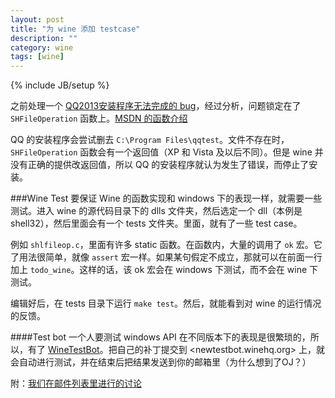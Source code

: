 ```yaml
---
layout: post
title: "为 wine 添加 testcase"
description: ""
category: wine 
tags: [wine]
---
```

{% include JB/setup %}

之前处理一个 [QQ2013安装程序无法完成的 bug][qqbug]，经过分析，问题锁定在了 `SHFileOperation` 函数上。[MSDN 的函数介绍][msdn]

QQ 的安装程序会尝试删去 `C:\Program Files\qqtest`。文件不存在时，`SHFileOperation` 函数会有一个返回值（XP 和 Vista 及以后不同）。但是 wine 并没有正确的提供改返回值，所以 QQ 的安装程序就认为发生了错误，而停止了安装。

###Wine Test
要保证 Wine 的函数实现和 windows 下的表现一样，就需要一些测试。进入 wine 的源代码目录下的 dlls 文件夹，然后选定一个 dll（本例是 shell32），然后里面会有一个 tests 文件夹。里面，就有了一些 test case。

例如 `shlfileop.c`，里面有许多 static 函数。在函数内，大量的调用了 `ok` 宏。它了用法很简单，就像 `assert` 宏一样。如果某句假定不成立，那就可以在前面一行加上 `todo_wine`。这样的话，该 ok 宏会在 windows 下测试，而不会在 wine 下测试。

编辑好后，在 tests 目录下运行 `make test`。然后，就能看到对 wine 的运行情况的反馈。

####Test bot
一个人要测试 windows API 在不同版本下的表现是很繁琐的，所以，有了 [WineTestBot][wiki]。把自己的补丁提交到 <newtestbot.winehq.org> 上，就会自动进行测试，并在结束后把结果发送到你的邮箱里（为什么想到了OJ？） 

附：[我们在邮件列表里进行的讨论][talk]

[talk]: http://www.freelists.org/post/wine-zh/SHFileOperationW-about-Bug-34324
[wiki]: http://wiki.winehq.org/WineTestBot
[qqbug]: http://bugs.winehq.org/show_bug.cgi?id=34324
[msdn]: http://msdn.microsoft.com/en-us/library/windows/desktop/bb762164%28v=vs.85%29.aspx
